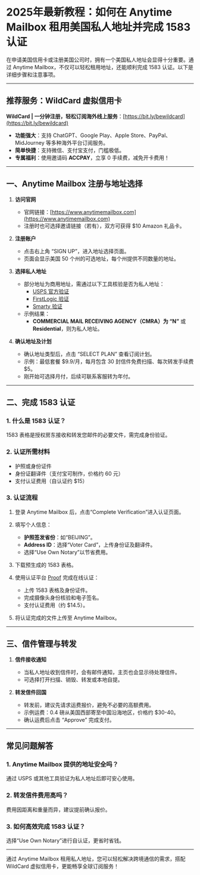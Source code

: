 # 2025年最新教程：如何在 Anytime Mailbox 租用美国私人地址并完成 1583 认证

在申请美国信用卡或注册美国公司时，拥有一个美国私人地址会显得十分重要。通过 Anytime Mailbox，不仅可以轻松租用地址，还能顺利完成 1583 认证。以下是详细步骤和注意事项。

---

## 推荐服务：WildCard 虚拟信用卡

**WildCard | 一分钟注册，轻松订阅海外线上服务**：[https://bit.ly/bewildcard](https://bit.ly/bewildcard)  
- **功能强大**：支持 ChatGPT、Google Play、Apple Store、PayPal、MidJourney 等多种海外平台订阅服务。  
- **简单快捷**：支持微信、支付宝支付，门槛极低。  
- **专属福利**：使用邀请码 **ACCPAY**，立享 0 手续费，减免开卡费用！

---

## 一、Anytime Mailbox 注册与地址选择

1. **访问官网**
   - 官网链接：[https://www.anytimemailbox.com](https://www.anytimemailbox.com)
   - 注册时也可选择邀请链接（若有），双方可获得 $10 Amazon 礼品卡。

2. **注册账户**
   - 点击右上角 “SIGN UP”，进入地址选择页面。
   - 页面会显示美国 50 个州的可选地址，每个州提供不同数量的地址。

3. **选择私人地址**
   - 部分地址为商用地址，需通过以下工具核验是否为私人地址：
     - [USPS 官方验证](https://tools.usps.com/zip-code-lookup.htm?byaddress)
     - [FirstLogic 验证](https://firstlogic.com/tools/verify-address)
     - [Smarty 验证](https://www.smarty.com/products/single-address)
   - 示例结果：
     - **COMMERCIAL MAIL RECEIVING AGENCY（CMRA）为 “N”** 或 **Residential**，则为私人地址。

4. **确认地址及计划**
   - 确认地址类型后，点击 “SELECT PLAN” 查看订阅计划。
   - 示例：最低套餐 $9.9/月，每月包含 30 封信件免费扫描、每次转发手续费 $5。
   - 刚开始可选择月付，后续可联系客服转为年付。

---

## 二、完成 1583 认证

### 1. 什么是 1583 认证？
1583 表格是授权房东接收和转发您邮件的必要文件，需完成身份验证。

### 2. 认证所需材料
- 护照或身份证件
- 身份证翻译件（支付宝可制作，价格约 60 元）
- 支付认证费用（自认证约 $15）

### 3. 认证流程
1. 登录 Anytime Mailbox 后，点击“Complete Verification”进入认证页面。
2. 填写个人信息：
   - **护照签发省份**：如“BEIJING”。
   - **Address ID**：选择“Voter Card”，上传身份证及翻译件。
   - 选择“Use Own Notary”以节省费用。
3. 下载预生成的 1583 表格。
4. 使用认证平台 [Proof](https://www.proof.com/customers/anytime-mailbox) 完成在线认证：
   - 上传 1583 表格及身份证件。
   - 完成摄像头身份核验和电子签名。
   - 支付认证费用（约 $14.5）。

5. 将认证完成的文件上传至 Anytime Mailbox。

---

## 三、信件管理与转发

1. **信件接收通知**
   - 当私人地址收到信件时，会有邮件通知，主页也会显示待处理信件。
   - 可选择打开扫描、销毁、转发或本地自提。

2. **转发信件回国**
   - 转发前，建议先请求运费报价，避免不必要的高额费用。
   - 示例运费：0.4 磅从美国西部寄至中国沿海地区，价格约 $30-40。
   - 确认运费后点击 “Approve” 完成支付。

---

## 常见问题解答

### 1. Anytime Mailbox 提供的地址安全吗？
通过 USPS 或其他工具验证为私人地址后即可安心使用。

### 2. 转发信件费用高吗？
费用因距离和重量而异，建议提前确认报价。

### 3. 如何高效完成 1583 认证？
选择“Use Own Notary”进行自认证，更省时省钱。

---

通过 Anytime Mailbox 租用私人地址，您可以轻松解决跨境通信的需求，搭配 WildCard 虚拟信用卡，更能畅享全球订阅服务！
